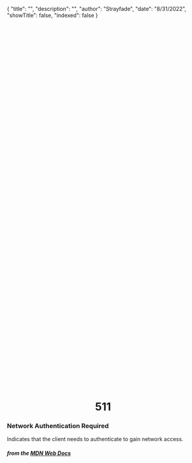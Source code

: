 {
    "title": "",
    "description": "",
    "author": "Strayfade",
    "date": "8/31/2022",
    "showTitle": false,
    "indexed": false
}

<p style="margin-right: auto; margin-left: auto; width: max-content; margin-top: 25vh; opacity: 0.5;"></p>
<h1 style="margin-right: auto; margin-left: auto; width: max-content; margin-top: 3px;">511</h1>

### Network Authentication Required

Indicates that the client needs to authenticate to gain network access.

#### *from the [MDN Web Docs](https://developer.mozilla.org/en-US/docs/Web/HTTP/Status)* 